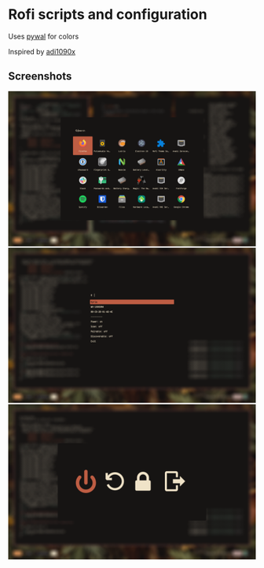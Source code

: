 # Rofi scripts and configuration

Uses [pywal](https://github.com/dylanaraps/pywal) for colors

Inspired by [adi1090x](https://github.com/adi1090x/rofi)

## Screenshots

![Launcher](screenshots/launcher.png)
![bluetooth](screenshots/bluetooth.png)
![powermenu](screenshots/powermenu.png)
